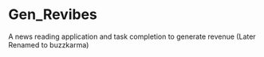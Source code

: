 # Gen_Revibes
A news reading application and task completion to generate revenue (Later Renamed to buzzkarma)
